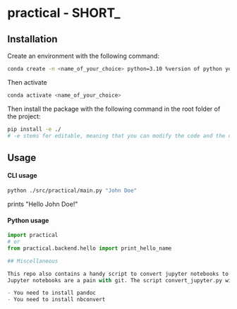 
# practical - SHORT_



## Installation

Create an environment with the following command:

```bash
conda create -n <name_of_your_choice> python=3.10 %version of python you want to use
```
Then activate
```bash
conda activate <name_of_your_choice>
```

Then install the package with the following command in the root folder of the project:

```bash
pip install -e ./
# -e stems for editable, meaning that you can modify the code and the changes will be taken into account dynamically
```

## Usage

#### CLI usage

```bash
python ./src/practical/main.py "John Doe"
```
prints "Hello John Doe!"

#### Python usage

```python
import practical
# or
from practical.backend.hello import print_hello_name

## Miscellaneous

This repo also contains a handy script to convert jupyter notebooks to easy versionnable versions.
Jupyter notebooks are a pain with git. The script convert_jupyter.py will duplicate and remove all cells outputs of jupyter notebooks to make them versionable.

- You need to install pandoc
- You need to install nbconvert
